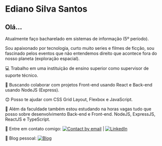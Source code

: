 # Ediano Silva Santos

## Olá…

Atualmente faço bacharelado em sistemas de informação (5º período).

Sou apaixonado por tecnologia, curto muito series e filmes de ficção, sou fascinado pelos eventos que não entendemos direito que acontece fora do nosso planeta (exploração espacial).

:computer: Trabalho em uma instituição de ensino superior como supervisor de suporte técnico.

:purple_heart: Buscando colaborar com projetos Front-end usando React e Back-end usando NodeJS (Express).

:blush: Posso te ajudar com CSS Grid Layout, Flexbox e JavaScript.

:blue_book: Além da faculdade também estou estudando na horas vagas tudo que posso sobre desenvolvimento Back-end e Front-end. NodeJS, ExpressJS, ReactJS e TypeScript.

:email: Entre em contato comigo: [![Contact by email](https://img.shields.io/badge/Gmail-red)](mailto:edianodev@gmail.com) | [![LinkedIn](https://img.shields.io/badge/LinkedIn-blue)](https://www.linkedin.com/in/edianodev)

:link: Blog pessoal: [![Blog](https://img.shields.io/badge/Blog-blue)](https://insideblock.com)
